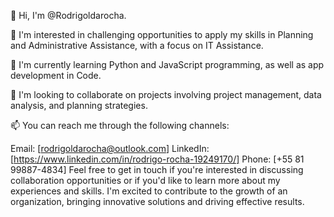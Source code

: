 👋 Hi, I'm @Rodrigoldarocha.

👀 I'm interested in challenging opportunities to apply my skills in Planning and Administrative Assistance, with a focus on IT Assistance.

🌱 I'm currently learning Python and JavaScript programming, as well as app development in Code.

💞️ I'm looking to collaborate on projects involving project management, data analysis, and planning strategies.

📫 You can reach me through the following channels:

Email: [rodrigoldarocha@outlook.com]
LinkedIn: [https://www.linkedin.com/in/rodrigo-rocha-19249170/]
Phone: [+55 81 99887-4834]
Feel free to get in touch if you're interested in discussing collaboration opportunities or if you'd like to learn more about my experiences and skills. I'm excited to contribute to the growth of an organization, bringing innovative solutions and driving effective results.
